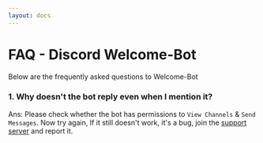 ```yaml
---
layout: docs
---
```


# FAQ - Discord Welcome-Bot

Below are the frequently asked questions to Welcome-Bot

### 1. Why doesn't the bot reply even when I mention it?
Ans: Please check whether the bot has permissions to `View Channels` & `Send Messages`.
Now try again, If it still doesn't work, it's a bug, join the [support server] and report it.

<!--Links-->
[support server]: https://dsc.gg/welcome-bot-guild

